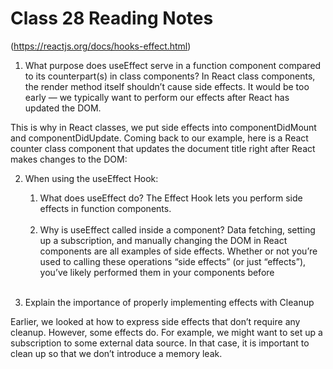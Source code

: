 # Class 28 Reading Notes

(https://reactjs.org/docs/hooks-effect.html)

1. What purpose does useEffect serve in a function component compared to its counterpart(s) in class components?
In React class components, the render method itself shouldn’t cause side effects. It would be too early — we typically want to perform our effects after React has updated the DOM.

This is why in React classes, we put side effects into componentDidMount and componentDidUpdate. Coming back to our example, here is a React counter class component that updates the document title right after React makes changes to the DOM:
<br>

2. When using the useEffect Hook:
    1. What does useEffect do?
       The Effect Hook lets you perform side effects in function components.
    <br>

    2. Why is useEffect called inside a component?
       Data fetching, setting up a subscription, and manually changing the DOM in React components are all examples of side effects. Whether or not you’re used to calling these operations “side effects” (or just “effects”), you’ve likely performed them in your components before
    <br>

3. Explain the importance of properly implementing effects with Cleanup

Earlier, we looked at how to express side effects that don’t require any cleanup. However, some effects do. For example, we might want to set up a subscription to some external data source. In that case, it is important to clean up so that we don’t introduce a memory leak.
